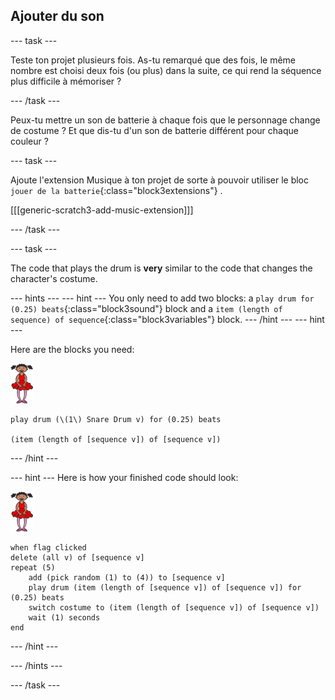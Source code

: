 ## Ajouter du son

\--- task \---

Teste ton projet plusieurs fois. As-tu remarqué que des fois, le même nombre est choisi deux fois (ou plus) dans la suite, ce qui rend la séquence plus difficile à mémoriser ?

\--- /task \---

Peux-tu mettre un son de batterie à chaque fois que le personnage change de costume ? Et que dis-tu d'un son de batterie différent pour chaque couleur ?

\--- task \---

Ajoute l'extension Musique à ton projet de sorte à pouvoir utiliser le bloc ` jouer de la batterie `{:class="block3extensions"} .

[[[generic-scratch3-add-music-extension]]]

\--- /task \---

\--- task \---

The code that plays the drum is **very** similar to the code that changes the character's costume.

\--- hints \--- \--- hint \--- You only need to add two blocks: a `play drum for (0.25) beats`{:class="block3sound"} block and a `item (length of sequence) of sequence`{:class="block3variables"} block. \--- /hint \--- \--- hint \---

Here are the blocks you need:

![ballerina](images/ballerina.png)

```blocks3
play drum (\(1\) Snare Drum v) for (0.25) beats

(item (length of [sequence v]) of [sequence v])
```

\--- /hint \---

\--- hint \--- Here is how your finished code should look:

![ballerina](images/ballerina.png)

```blocks3
when flag clicked
delete (all v) of [sequence v]
repeat (5)
    add (pick random (1) to (4)) to [sequence v]
    play drum (item (length of [sequence v]) of [sequence v]) for (0.25) beats
    switch costume to (item (length of [sequence v]) of [sequence v])
    wait (1) seconds
end
```

\--- /hint \---

\--- /hints \---

\--- /task \---
